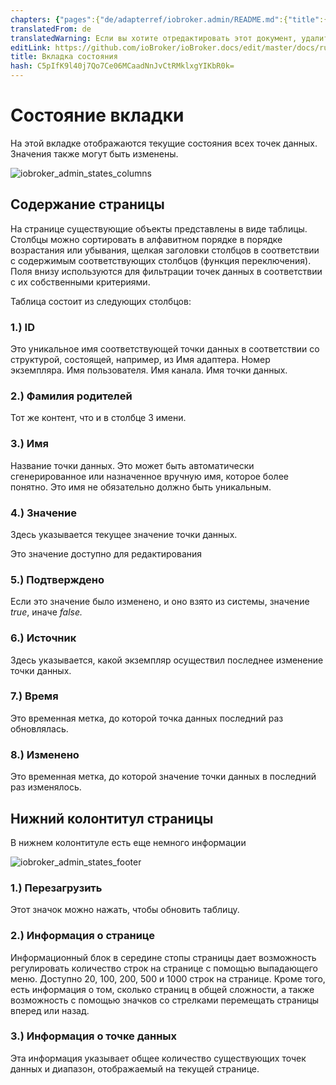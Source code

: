 ```yaml
---
chapters: {"pages":{"de/adapterref/iobroker.admin/README.md":{"title":{"de":"no title"},"content":"de/adapterref/iobroker.admin/README.md"},"de/adapterref/iobroker.admin/admin/tab-adapters.md":{"title":{"de":"Der Reiter Adapter"},"content":"de/adapterref/iobroker.admin/admin/tab-adapters.md"},"de/adapterref/iobroker.admin/admin/tab-instances.md":{"title":{"de":"Der Reiter Instanzen"},"content":"de/adapterref/iobroker.admin/admin/tab-instances.md"},"de/adapterref/iobroker.admin/admin/tab-objects.md":{"title":{"de":"Der Reiter Objekte"},"content":"de/adapterref/iobroker.admin/admin/tab-objects.md"},"de/adapterref/iobroker.admin/admin/tab-states.md":{"title":{"de":"Der Reiter Zustände"},"content":"de/adapterref/iobroker.admin/admin/tab-states.md"},"de/adapterref/iobroker.admin/admin/tab-groups.md":{"title":{"de":"Der Reiter Gruppen"},"content":"de/adapterref/iobroker.admin/admin/tab-groups.md"},"de/adapterref/iobroker.admin/admin/tab-users.md":{"title":{"de":"Der Reiter Benutzer"},"content":"de/adapterref/iobroker.admin/admin/tab-users.md"},"de/adapterref/iobroker.admin/admin/tab-events.md":{"title":{"de":"Der Reiter Ereignisse"},"content":"de/adapterref/iobroker.admin/admin/tab-events.md"},"de/adapterref/iobroker.admin/admin/tab-hosts.md":{"title":{"de":"Der Reiter Hosts"},"content":"de/adapterref/iobroker.admin/admin/tab-hosts.md"},"de/adapterref/iobroker.admin/admin/tab-enums.md":{"title":{"de":"Der Reiter Aufzählungen"},"content":"de/adapterref/iobroker.admin/admin/tab-enums.md"},"de/adapterref/iobroker.admin/admin/tab-log.md":{"title":{"de":"Der Reiter Log"},"content":"de/adapterref/iobroker.admin/admin/tab-log.md"},"de/adapterref/iobroker.admin/admin/tab-system.md":{"title":{"de":"Die Systemeinstellungen"},"content":"de/adapterref/iobroker.admin/admin/tab-system.md"}}}
translatedFrom: de
translatedWarning: Если вы хотите отредактировать этот документ, удалите поле «translatedFrom», в противном случае этот документ будет снова автоматически переведен
editLink: https://github.com/ioBroker/ioBroker.docs/edit/master/docs/ru/adapterref/iobroker.admin/admin/tab-states.md
title: Вкладка состояния
hash: C5pIfK9l40j7Qo7Ce06MCaadNnJvCtRMklxgYIKbR0k=
---
```

# Состояние вкладки
На этой вкладке отображаются текущие состояния всех точек данных.
Значения также могут быть изменены.

![iobroker_admin_states_columns](../../../../de/adapterref/iobroker.admin/admin/img/tab-states_columns.jpg)

## Содержание страницы
На странице существующие объекты представлены в виде таблицы.
Столбцы можно сортировать в алфавитном порядке в порядке возрастания или убывания, щелкая заголовки столбцов в соответствии с содержимым соответствующих столбцов (функция переключения).
Поля внизу используются для фильтрации точек данных в соответствии с их собственными критериями.

Таблица состоит из следующих столбцов:

### **1.) ID**
Это уникальное имя соответствующей точки данных в соответствии со структурой, состоящей, например, из Имя адаптера. Номер экземпляра. Имя пользователя. Имя канала. Имя точки данных.

### **2.) Фамилия родителей**
Тот же контент, что и в столбце 3 имени.

### **3.) Имя**
Название точки данных. Это может быть автоматически сгенерированное или назначенное вручную имя, которое более понятно. Это имя не обязательно должно быть уникальным.

### **4.) Значение**
Здесь указывается текущее значение точки данных.

Это значение доступно для редактирования

### **5.) Подтверждено**
Если это значение было изменено, и оно взято из системы, значение _true_, иначе _false._

### **6.) Источник**
Здесь указывается, какой экземпляр осуществил последнее изменение точки данных.

### **7.) Время**
Это временная метка, до которой точка данных последний раз обновлялась.

### **8.) Изменено**
Это временная метка, до которой значение точки данных в последний раз изменялось.

## Нижний колонтитул страницы
В нижнем колонтитуле есть еще немного информации

![iobroker_admin_states_footer](../../../../de/adapterref/iobroker.admin/admin/img/tab-states_footer.jpg)

### **1.) Перезагрузить**
Этот значок можно нажать, чтобы обновить таблицу.

### **2.) Информация о странице**
Информационный блок в середине стопы страницы дает возможность регулировать количество строк на странице с помощью выпадающего меню. Доступно 20, 100, 200, 500 и 1000 строк на странице.
Кроме того, есть информация о том, сколько страниц в общей сложности, а также возможность с помощью значков со стрелками перемещать страницы вперед или назад.

### **3.) Информация о точке данных**
Эта информация указывает общее количество существующих точек данных и диапазон, отображаемый на текущей странице.
